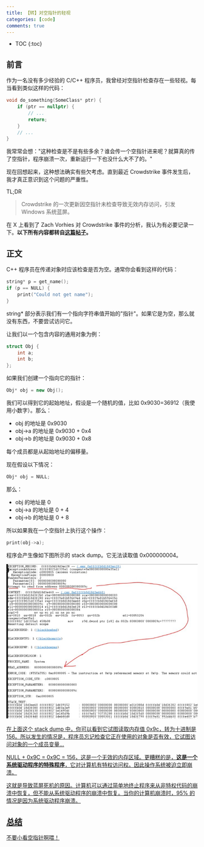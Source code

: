 ```yaml
---
title: 【转】对空指针的轻视
categories: [code]
comments: true
---
```


* TOC
{:toc}
## 前言

作为一名没有多少经验的 C/C++ 程序员，我曾经对空指针检查存在一些轻视。每当看到类似这样的代码：

```cpp
void do_something(SomeClass* ptr) {
    if (ptr == nullptr) {
        // ...
        return;
    }
    // ...
}
```

我常常会想："这种检查是不是有些多余？谁会传一个空指针进来呢？就算真的传了空指针，程序崩溃一次，重新运行一下也没什么大不了的。"

现在回想起来，这种想法确实有些欠考虑。直到最近 Crowdstrike 事件发生后，我才真正意识到这个问题的严重性。

TL;DR

> Crowdstrike 的一次更新因空指针未检查导致无效内存访问，引发 Windows 系统蓝屏。

在 X 上看到了 Zach Vorhies 对 Crowdstrike 事件的分析，我认为有必要记录一下。**以下所有内容都转自[这篇帖子](https://x.com/Perpetualmaniac/status/1814376668095754753)。**

## 正文

C++ 程序员在传递对象时应该检查是否为空。通常你会看到这样的代码：

```cpp
string* p = get_name();
if (p == NULL) {
    print("Could not get name");
}
```

string* 部分表示我们有一个指向字符串值开始的"指针"。如果它是为空，那么就没有东西，不要尝试访问它。

让我们以一个包含内容的通用对象为例：

```cpp
struct Obj {
    int a;
    int b;
};
```
如果我们创建一个指向它的指针：

```cpp
Obj* obj = new Obj();
```

我们可以得到它的起始地址，假设是一个随机的值，比如 0x9030=36912（我使用小数字）。那么：

- obj 的地址是 0x9030
- obj->a 的地址是 0x9030 + 0x4
- obj->b 的地址是 0x9030 + 0x8

每个成员都是从起始地址的偏移量。

现在假设以下情况：

```cpp
Obj* obj = NULL;
```

那么：

- obj 的地址是 0
- obj->a 的地址是 0 + 4
- obj->b 的地址是 0 + 8

所以如果我在一个空指针上执行这个操作：

```cpp
print(obj->a);
```

程序会产生像如下图所示的 stack dump。它无法读取值 0x000000004。

<a data-fancybox="nullptr" href="../assets/img/post/nullptr/GS3s-OgasAE_Z9d.jpg"><img src="../assets/img/post/nullptr/GS3s-OgasAE_Z9d.jpg">

在上面这个 stack dump 中，你可以看到它试图读取内存值 0x9c，转为十进制是 156。所以发生的情况是，程序员忘记检查它正在使用的对象是否有效，它试图访问对象的一个成员变量...

NULL + 0x9C = 0x9C = 156，这是一个无效的内存区域。更糟糕的是，**这是一个系统驱动程序的特殊程序**，它对计算机有特权访问权。因此操作系统被迫立即崩溃。

这就是导致蓝屏死机的原因。计算机可以通过简单地终止程序来从非特权代码的崩溃中恢复，但不能从系统驱动程序的崩溃中恢复。当你的计算机崩溃时，95% 的情况是因为系统驱动程序崩溃。

## 总结

不要小看空指针啊喂！
